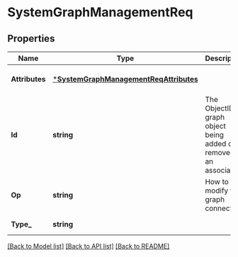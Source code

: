 # SystemGraphManagementReq

## Properties
Name | Type | Description | Notes
------------ | ------------- | ------------- | -------------
**Attributes** | [***SystemGraphManagementReqAttributes**](SystemGraphManagementReq_attributes.md) |  | [optional] [default to null]
**Id** | **string** | The ObjectID of graph object being added or removed as an association. | [default to null]
**Op** | **string** | How to modify the graph connection. | [default to null]
**Type_** | **string** |  | [default to null]

[[Back to Model list]](../README.md#documentation-for-models) [[Back to API list]](../README.md#documentation-for-api-endpoints) [[Back to README]](../README.md)


